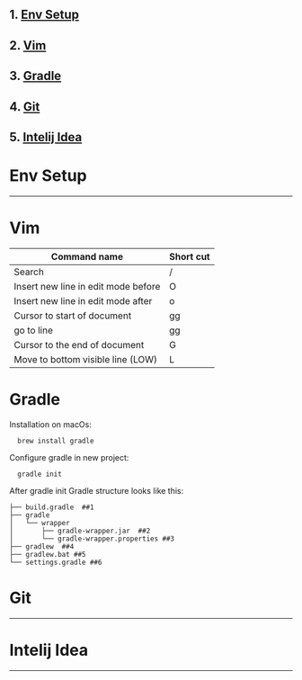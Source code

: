 
## 1. [Env Setup](#env-setup)
## 2. [Vim](#vim)
## 3. [Gradle](#gradle) 
## 4. [Git](#git)
## 5. [Intelij Idea](#intelij-idea)

# Env Setup
------------------------------------------------

# Vim

| Command name | Short cut |
| --------------- | --------------- |
| Search | / |
| Insert new line in edit mode before | O |
| Insert new line in edit mode after | o |
| Cursor to start of document | gg |
| go to line <NUMBER>  | <NUMBER> gg |
| Cursor to the end of document | G |
| Move to bottom visible line (LOW)  | L |

# Gradle

Installation on macOs: 
```
  brew install gradle
```
Configure gradle in new project: 
```
  gradle init
```
After gradle init Gradle structure looks like this:
```
├── build.gradle  ##1
├── gradle 
│   └── wrapper
│       ├── gradle-wrapper.jar  ##2
│       └── gradle-wrapper.properties ##3 
├── gradlew  ##4
├── gradlew.bat ##5 
└── settings.gradle ##6
```
# Git
------------------------------------------------

# Intelij Idea
------------------------------------------------

